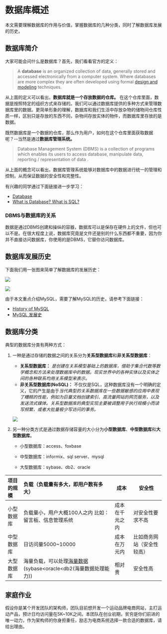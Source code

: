 # 数据库概述

本文需要理解数据库的作用与价值，掌握数据库的几种分类，同时了解数据库发展的历史。

## 数据库简介

大家可能会问什么是数据库？首先，我们看看官方的定义：

>A **database** is an organized collection of data, generally stored and accessed electronically from a computer system. Where databases are more complex they are often developed using formal [design and modeling](https://en.wikipedia.org/wiki/Database#Design_and_modeling) techniques.

从上面的定义可以看出，**数据库就是一个存放数据的仓库。** 在这个仓库里面，数据是按照特定的组织方式来存储的。我们可以通过数据库提供的多种方式来管理数据库里的数据。更简单形象的理解，数据库和我们生活中存放杂物的储物间仓库性质一样，区别只是存放的东西不同，杂物间存放实体的物件，而数据库里存放的是数据。

既然数据库是一个数据的仓库，那么作为用户，如何在这个仓库里面获取数据呢？--当然是通过**数据库管理系统。**

> Database Management System (DBMS) is a collection of programs which enables its users to access database, manipulate data, reporting / representation of  data .

从上面的概念可以看出，数据库管理系统能够对数据库中的数据进行统一的管理和控制，从而保证数据的安全性和完整性。

有兴趣的同学通过下面链接进一步学习：

* [Database](https://en.wikipedia.org/wiki/Database)
* [What is Database? What is SQL?](https://www.guru99.com/introduction-to-database-sql.html)



### DBMS与数据库的关系

数据是通过DBMS创建和操纵的容器，数据库可以是保存在硬件上的文件，但也可以不是。在很大程度上说，数据库究竟是文件还是别的什么东西都不重要，因为你并不直接访问数据库，你使用的是DBMS，它替你访问数据库。



## 数据库发展历史

下面我们用一张图来简单了解数据库的发展历史：

![](http://ww1.sinaimg.cn/large/af4e9f79ly1fzfcc70zqbj20ku36y7wh.jpg)

![](http://ww1.sinaimg.cn/large/af4e9f79ly1fzfcdju6ytj20ku3bwe81.jpg)



由于本文重点介绍MySQL，需要了解MySQL的历史，请参考下面链接：

* [History of MySQL](https://en.wikipedia.org/wiki/MySQL#History)
* [MySQL 发展史](https://blog.csdn.net/tianlesoftware/article/details/6999245)



## 数据库分类

典型的数据库分类有两种方式：

1. 一种是通过存储的数据之间的关系分为**关系型数据库**和**非关系型数据库**：

   * **关系型数据库：** *是创建在关系模型基础上的数据库，借助于集合代数等数学概念和方法来处理数据库中的数据。现实世界中的各种实体以及实体之间的各种联系均用关系模型来表示。*
   * **非关系型数据库(NoSQL)：** 不仅仅是SQL，这种数据库没有一个明确的定义，它的产生是由于*当代典型的关系数据库在一些数据敏感的应用中表现了糟糕的性能，例如为巨量文档创建索引、高流量网站的网页服务，以及发送流式媒体。关系型数据库的典型实现主要被调整用于执行规模小而读写频繁，或者大批量极少写访问的事务。*

    ![](http://ww1.sinaimg.cn/large/af4e9f79ly1fzfeaeao7mj21qa17gtdg.jpg)

   

2. 另一种分类方式是通过数据存储容量的大小分为**小型数据库**、**中型数据库**和**大型数据库**。

   * 小型数据库：access、foxbase

   * 中型数据库：informix、sql server、mysql

   * 大型数据库：sybase、db2、oracle

| 项目的规模 | 负载（负载量有多大，即用户数有多大）                         | 成本           | 安全性                     |
| :--------- | :----------------------------------------------------------- | -------------- | -------------------------- |
| 小型数据库 | 负载量小，用户大概100人之内 比如：留言板、信息管理系统       | 成本在千元之内 | 对安全性要求不高           |
| 中型数据库 | 日访问量5000~10000                                           | 成本在万元内   | 比如商务网站（安全性较高） |
| 大型数据库 | 海量负载，可以处理[海量数据](https://www.baidu.com/s?wd=%E6%B5%B7%E9%87%8F%E6%95%B0%E6%8D%AE&tn=24004469_oem_dg&rsv_dl=gh_pl_sl_csd)(sybase<oracle<db2(海量数据处理能力)) | 相对贵         | 安全性高                   |



## 家庭作业

假设你是某个开发团队的架构师，团队目前想开发一个运动品牌电商网站，主打运动产品，预计日均访问量在5K~10K之间。本团队在创业初期，贫穷是你们前进的唯一动力，作为架构师的你身担重任，励志为电商系统选择一款合适的数据库，请给出理由。